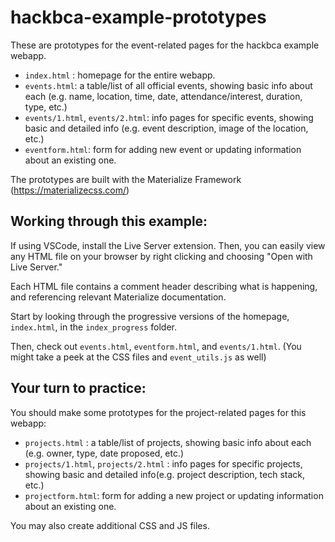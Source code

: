 # hackbca-example-prototypes

These are prototypes for the event-related pages for the hackbca example webapp.
* `index.html` : homepage for the entire webapp.
* `events.html`: a table/list of all official events, showing basic info about each (e.g. name, location, time, date, attendance/interest, duration, type, etc.)
* `events/1.html`, `events/2.html`: info pages for specific events, showing basic and detailed info (e.g. event description, image of the location, etc.)
* `eventform.html`: form for adding new event or updating information about an existing one.  

The prototypes are built with the Materialize Framework (https://materializecss.com/)


## Working through this example:

If using VSCode, install the Live Server extension. 
Then, you can easily view any HTML file on your browser by right clicking and choosing "Open with Live Server."

Each HTML file contains a comment header describing what is happening, and referencing relevant Materialize documentation.

Start by looking through the progressive versions of the homepage, `index.html`, in the `index_progress` folder. 

Then, check out `events.html`, `eventform.html`, and `events/1.html`. (You might take a peek at the CSS files and `event_utils.js` as well)

## Your turn to practice:

You should make some prototypes for the project-related pages for this webapp:

* `projects.html` : a table/list of projects, showing basic info about each (e.g. owner, type, date proposed, etc.)
* `projects/1.html`, `projects/2.html` : info pages for specific projects, showing basic and detailed info(e.g. project description, tech stack, etc.)
* `projectform.html`: form for adding a new project or updating information about an existing one.

You may also create additional CSS and JS files.